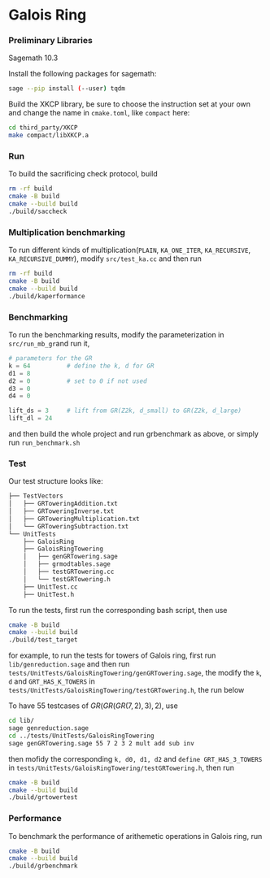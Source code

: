 # Galois Ring

### Preliminary Libraries

Sagemath 10.3

Install the following packages for sagemath:
```bash
sage --pip install (--user) tqdm
```

Build the XKCP library, be sure to choose the instruction set at your own and change the name in `cmake.toml`, like `compact` here:
```bash
cd third_party/XKCP
make compact/libXKCP.a
```


### Run
To build the sacrificing check protocol, build
```bash
rm -rf build
cmake -B build 
cmake --build build
./build/saccheck
```
### Multiplication benchmarking
To run different kinds of multiplication(`PLAIN`, `KA_ONE_ITER`, `KA_RECURSIVE`, `KA_RECURSIVE_DUMMY`), modify `src/test_ka.cc` and then run

```bash
rm -rf build
cmake -B build 
cmake --build build
./build/kaperformance
```

### Benchmarking
To run the benchmarking results, modify the parameterization in `src/run_mb_gr`and run it,
```python
# parameters for the GR
k = 64          # define the k, d for GR
d1 = 8
d2 = 0          # set to 0 if not used
d3 = 0
d4 = 0

lift_ds = 3     # lift from GR(Z2k, d_small) to GR(Z2k, d_large)
lift_dl = 24    
```
and then build the whole project and run grbenchmark as above, or simply run `run_benchmark.sh`

### Test
Our test structure looks like:

```bash
├── TestVectors
│   ├── GRToweringAddition.txt
│   ├── GRToweringInverse.txt
│   ├── GRToweringMultiplication.txt
│   └── GRToweringSubtraction.txt
└── UnitTests
    ├── GaloisRing
    ├── GaloisRingTowering
    │   ├── genGRTowering.sage
    │   ├── grmodtables.sage
    │   ├── testGRTowering.cc
    │   └── testGRTowering.h
    ├── UnitTest.cc
    ├── UnitTest.h
```



To run the tests, first run the corresponding bash script, then use 

```bash
cmake -B build 
cmake --build build
./build/test_target 
```
for example, to run the tests for towers of Galois ring, first run `lib/genreduction.sage` and then run `tests/UnitTests/GaloisRingTowering/genGRTowering.sage`, the modify the `k`, `d` and `GRT_HAS_K_TOWERS` in `tests/UnitTests/GaloisRingTowering/testGRTowering.h`, the run below

To have $55$ testcases of $GR(GR(GR(7,2),3),2)$, use
 ```bash
cd lib/
sage genreduction.sage
cd ../tests/UnitTests/GaloisRingTowering
sage genGRTowering.sage 55 7 2 3 2 mult add sub inv
 ```
then mofidy the corresponding `k, d0, d1, d2` and `define GRT_HAS_3_TOWERS` in `tests/UnitTests/GaloisRingTowering/testGRTowering.h`, then run 
```bash
cmake -B build 
cmake --build build
./build/grtowertest
```
### Performance
To benchmark the performance of arithemetic operations in Galois ring, run
```bash
cmake -B build 
cmake --build build
./build/grbenchmark
```